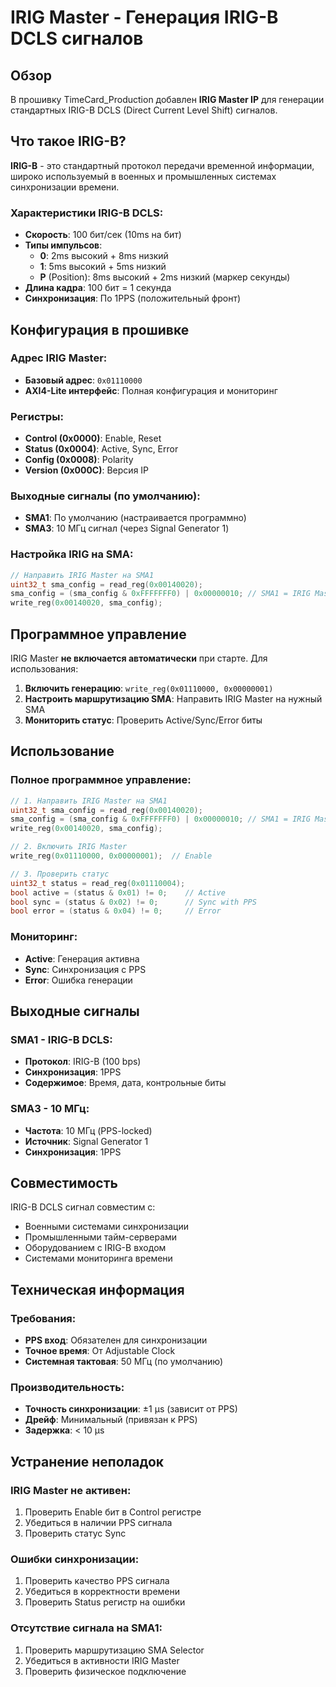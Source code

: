 # IRIG Master - Генерация IRIG-B DCLS сигналов

## Обзор

В прошивку TimeCard_Production добавлен **IRIG Master IP** для генерации стандартных IRIG-B DCLS (Direct Current Level Shift) сигналов.

## Что такое IRIG-B?

**IRIG-B** - это стандартный протокол передачи временной информации, широко используемый в военных и промышленных системах синхронизации времени.

### Характеристики IRIG-B DCLS:
- **Скорость**: 100 бит/сек (10ms на бит)
- **Типы импульсов**:
  - **0**: 2ms высокий + 8ms низкий
  - **1**: 5ms высокий + 5ms низкий  
  - **P** (Position): 8ms высокий + 2ms низкий (маркер секунды)
- **Длина кадра**: 100 бит = 1 секунда
- **Синхронизация**: По 1PPS (положительный фронт)

## Конфигурация в прошивке

### Адрес IRIG Master:
- **Базовый адрес**: `0x01110000`
- **AXI4-Lite интерфейс**: Полная конфигурация и мониторинг

### Регистры:
- **Control (0x0000)**: Enable, Reset
- **Status (0x0004)**: Active, Sync, Error  
- **Config (0x0008)**: Polarity
- **Version (0x000C)**: Версия IP

### Выходные сигналы (по умолчанию):
- **SMA1**: По умолчанию (настраивается программно)
- **SMA3**: 10 МГц сигнал (через Signal Generator 1)

### Настройка IRIG на SMA:
```c
// Направить IRIG Master на SMA1
uint32_t sma_config = read_reg(0x00140020);
sma_config = (sma_config & 0xFFFFFFF0) | 0x00000010; // SMA1 = IRIG Master (0x8010)
write_reg(0x00140020, sma_config);
```

## Программное управление

IRIG Master **не включается автоматически** при старте. Для использования:

1. **Включить генерацию**: `write_reg(0x01110000, 0x00000001)`
2. **Настроить маршрутизацию SMA**: Направить IRIG Master на нужный SMA
3. **Мониторить статус**: Проверить Active/Sync/Error биты

## Использование

### Полное программное управление:
```c
// 1. Направить IRIG Master на SMA1
uint32_t sma_config = read_reg(0x00140020);
sma_config = (sma_config & 0xFFFFFFF0) | 0x00000010; // SMA1 = IRIG Master
write_reg(0x00140020, sma_config);

// 2. Включить IRIG Master
write_reg(0x01110000, 0x00000001);  // Enable

// 3. Проверить статус
uint32_t status = read_reg(0x01110004);
bool active = (status & 0x01) != 0;    // Active
bool sync = (status & 0x02) != 0;      // Sync with PPS
bool error = (status & 0x04) != 0;     // Error
```

### Мониторинг:
- **Active**: Генерация активна
- **Sync**: Синхронизация с PPS
- **Error**: Ошибка генерации

## Выходные сигналы

### SMA1 - IRIG-B DCLS:
- **Протокол**: IRIG-B (100 bps)
- **Синхронизация**: 1PPS
- **Содержимое**: Время, дата, контрольные биты

### SMA3 - 10 МГц:
- **Частота**: 10 МГц (PPS-locked)
- **Источник**: Signal Generator 1
- **Синхронизация**: 1PPS

## Совместимость

IRIG-B DCLS сигнал совместим с:
- Военными системами синхронизации
- Промышленными тайм-серверами
- Оборудованием с IRIG-B входом
- Системами мониторинга времени

## Техническая информация

### Требования:
- **PPS вход**: Обязателен для синхронизации
- **Точное время**: От Adjustable Clock
- **Системная тактовая**: 50 МГц (по умолчанию)

### Производительность:
- **Точность синхронизации**: ±1 μs (зависит от PPS)
- **Дрейф**: Минимальный (привязан к PPS)
- **Задержка**: < 10 μs

## Устранение неполадок

### IRIG Master не активен:
1. Проверить Enable бит в Control регистре
2. Убедиться в наличии PPS сигнала
3. Проверить статус Sync

### Ошибки синхронизации:
1. Проверить качество PPS сигнала
2. Убедиться в корректности времени
3. Проверить Status регистр на ошибки

### Отсутствие сигнала на SMA1:
1. Проверить маршрутизацию SMA Selector
2. Убедиться в активности IRIG Master
3. Проверить физическое подключение
